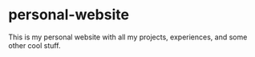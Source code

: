 # personal-website
This is my personal website with all my projects, experiences, and some other cool stuff. 
